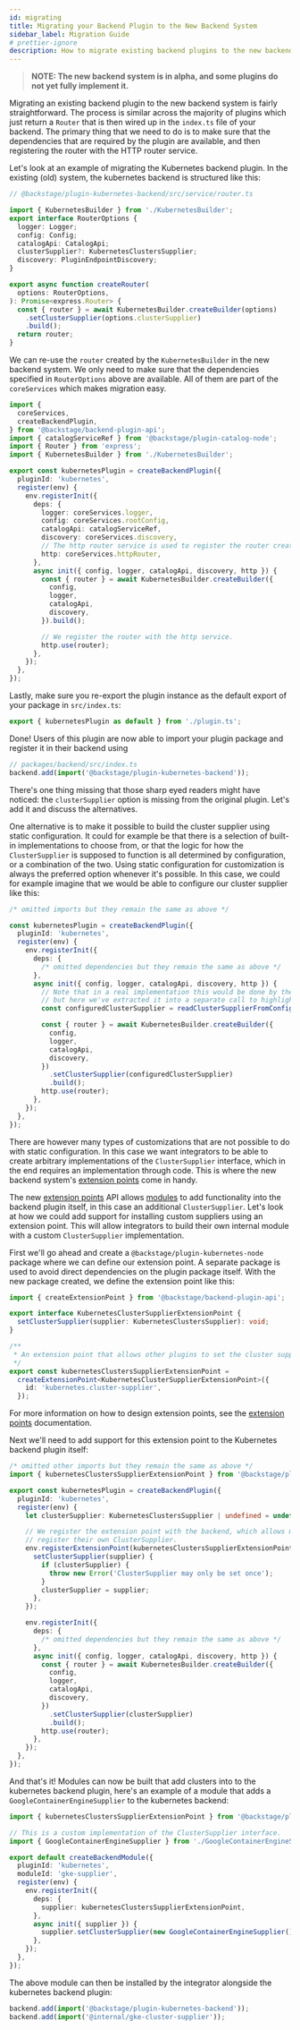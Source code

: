 ```yaml
---
id: migrating
title: Migrating your Backend Plugin to the New Backend System
sidebar_label: Migration Guide
# prettier-ignore
description: How to migrate existing backend plugins to the new backend system
---
```


> **NOTE: The new backend system is in alpha, and some plugins do not yet fully implement it.**

Migrating an existing backend plugin to the new backend system is fairly straightforward. The process is similar across the majority of plugins which just return a `Router` that is then wired up in the `index.ts` file of your backend. The primary thing that we need to do is to make sure that the dependencies that are required by the plugin are available, and then registering the router with the HTTP router service.

Let's look at an example of migrating the Kubernetes backend plugin. In the existing (old) system, the kubernetes backend is structured like this:

```ts
// @backstage/plugin-kubernetes-backend/src/service/router.ts

import { KubernetesBuilder } from './KubernetesBuilder';
export interface RouterOptions {
  logger: Logger;
  config: Config;
  catalogApi: CatalogApi;
  clusterSupplier?: KubernetesClustersSupplier;
  discovery: PluginEndpointDiscovery;
}

export async function createRouter(
  options: RouterOptions,
): Promise<express.Router> {
  const { router } = await KubernetesBuilder.createBuilder(options)
    .setClusterSupplier(options.clusterSupplier)
    .build();
  return router;
}
```

We can re-use the `router` created by the `KubernetesBuilder` in the new backend system. We only need to make sure that the dependencies specified in `RouterOptions` above are available. All of them are part of the `coreServices` which makes migration easy.

```ts
import {
  coreServices,
  createBackendPlugin,
} from '@backstage/backend-plugin-api';
import { catalogServiceRef } from '@backstage/plugin-catalog-node';
import { Router } from 'express';
import { KubernetesBuilder } from './KubernetesBuilder';

export const kubernetesPlugin = createBackendPlugin({
  pluginId: 'kubernetes',
  register(env) {
    env.registerInit({
      deps: {
        logger: coreServices.logger,
        config: coreServices.rootConfig,
        catalogApi: catalogServiceRef,
        discovery: coreServices.discovery,
        // The http router service is used to register the router created by the KubernetesBuilder.
        http: coreServices.httpRouter,
      },
      async init({ config, logger, catalogApi, discovery, http }) {
        const { router } = await KubernetesBuilder.createBuilder({
          config,
          logger,
          catalogApi,
          discovery,
        }).build();

        // We register the router with the http service.
        http.use(router);
      },
    });
  },
});
```

Lastly, make sure you re-export the plugin instance as the default export of your package in `src/index.ts`:

```ts
export { kubernetesPlugin as default } from './plugin.ts';
```

Done! Users of this plugin are now able to import your plugin package and register it in their backend using

```ts
// packages/backend/src/index.ts
backend.add(import('@backstage/plugin-kubernetes-backend'));
```

There's one thing missing that those sharp eyed readers might have noticed: the `clusterSupplier` option is missing from the original plugin. Let's add it and discuss the alternatives.

One alternative is to make it possible to build the cluster supplier using static configuration. It could for example be that there is a selection of built-in implementations to choose from, or that the logic for how the `ClusterSupplier` is supposed to function is all determined by configuration, or a combination of the two. Using static configuration for customization is always the preferred option whenever it's possible. In this case, we could for example imagine that we would be able to configure our cluster supplier like this:

```ts
/* omitted imports but they remain the same as above */

const kubernetesPlugin = createBackendPlugin({
  pluginId: 'kubernetes',
  register(env) {
    env.registerInit({
      deps: {
        /* omitted dependencies but they remain the same as above */
      },
      async init({ config, logger, catalogApi, discovery, http }) {
        // Note that in a real implementation this would be done by the `KubernetesBuilder` instead,
        // but here we've extracted it into a separate call to highlight the example.
        const configuredClusterSupplier = readClusterSupplierFromConfig(config);

        const { router } = await KubernetesBuilder.createBuilder({
          config,
          logger,
          catalogApi,
          discovery,
        })
          .setClusterSupplier(configuredClusterSupplier)
          .build();
        http.use(router);
      },
    });
  },
});
```

There are however many types of customizations that are not possible to do with static configuration. In this case we want integrators to be able to create arbitrary implementations of the `ClusterSupplier` interface, which in the end requires an implementation through code. This is where the new backend system's [extension points](../architecture/05-extension-points.md) come in handy.

The new [extension points](../architecture/05-extension-points.md) API allows [modules](../architecture/06-modules.md) to add functionality into the backend plugin itself, in this case an additional `ClusterSupplier`. Let's look at how we could add support for installing custom suppliers using an extension point. This will allow integrators to build their own internal module with a custom `ClusterSupplier` implementation.

First we'll go ahead and create a `@backstage/plugin-kubernetes-node` package where we can define our extension point. A separate package is used to avoid direct dependencies on the plugin package itself. With the new package created, we define the extension point like this:

```ts
import { createExtensionPoint } from '@backstage/backend-plugin-api';

export interface KubernetesClusterSupplierExtensionPoint {
  setClusterSupplier(supplier: KubernetesClustersSupplier): void;
}

/**
 * An extension point that allows other plugins to set the cluster supplier.
 */
export const kubernetesClustersSupplierExtensionPoint =
  createExtensionPoint<KubernetesClusterSupplierExtensionPoint>({
    id: 'kubernetes.cluster-supplier',
  });
```

For more information on how to design extension points, see the [extension points](../architecture/05-extension-points.md#extension-point-design) documentation.

Next we'll need to add support for this extension point to the Kubernetes backend plugin itself:

```ts
/* omitted other imports but they remain the same as above */
import { kubernetesClustersSupplierExtensionPoint } from '@backstage/plugin-kubernetes-node';

export const kubernetesPlugin = createBackendPlugin({
  pluginId: 'kubernetes',
  register(env) {
    let clusterSupplier: KubernetesClustersSupplier | undefined = undefined;

    // We register the extension point with the backend, which allows modules to
    // register their own ClusterSupplier.
    env.registerExtensionPoint(kubernetesClustersSupplierExtensionPoint, {
      setClusterSupplier(supplier) {
        if (clusterSupplier) {
          throw new Error('ClusterSupplier may only be set once');
        }
        clusterSupplier = supplier;
      },
    });

    env.registerInit({
      deps: {
        /* omitted dependencies but they remain the same as above */
      },
      async init({ config, logger, catalogApi, discovery, http }) {
        const { router } = await KubernetesBuilder.createBuilder({
          config,
          logger,
          catalogApi,
          discovery,
        })
          .setClusterSupplier(clusterSupplier)
          .build();
        http.use(router);
      },
    });
  },
});
```

And that's it! Modules can now be built that add clusters into to the kubernetes backend plugin, here's an example of a module that adds a `GoogleContainerEngineSupplier` to the kubernetes backend:

```ts
import { kubernetesClustersSupplierExtensionPoint } from '@backstage/plugin-kubernetes-node';

// This is a custom implementation of the ClusterSupplier interface.
import { GoogleContainerEngineSupplier } from './GoogleContainerEngineSupplier';

export default createBackendModule({
  pluginId: 'kubernetes',
  moduleId: 'gke-supplier',
  register(env) {
    env.registerInit({
      deps: {
        supplier: kubernetesClustersSupplierExtensionPoint,
      },
      async init({ supplier }) {
        supplier.setClusterSupplier(new GoogleContainerEngineSupplier());
      },
    });
  },
});
```

The above module can then be installed by the integrator alongside the kubernetes backend plugin:

```ts
backend.add(import('@backstage/plugin-kubernetes-backend'));
backend.add(import('@internal/gke-cluster-supplier'));
```
